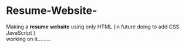 # Resume-Website-
Making a <strong>resume website</strong> using only HTML
(in future doing to add CSS JavaScript )
<br>
working on it.........
